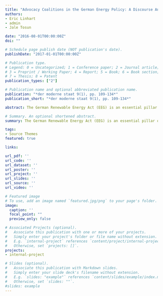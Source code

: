 ```yaml
---
title: "Advocacy Coalitions in the German Energy Policy: A Discourse Analysis of the German Renewable Energy Act Amendment 2014"
authors:
- Eric Linhart
- admin
- Jale Tosun

date: "2016-08-01T00:00:00Z"
doi: ""

# Schedule page publish date (NOT publication's date).
publishDate: "2017-01-01T00:00:00Z"

# Publication type.
# Legend: 0 = Uncategorized; 1 = Conference paper; 2 = Journal article;
# 3 = Preprint / Working Paper; 4 = Report; 5 = Book; 6 = Book section;
# 7 = Thesis; 8 = Patent
publication_types: ["2"]

# Publication name and optional abbreviated publication name.      
publication: "*der moderne staat 9(1), pp. 109-134*"
publication_short: "*der moderne staat 9(1), pp. 109-134*"

abstract: The German Renewable Energy Act (EEG) is an essential pillar of the energy transition in Germany and reveals objectives of the overall German energy policy. This article analyses the public discourse on the German Renewable Energy Act Amendment 2014. This allows us to detect which actors predominantly impact the discussion and which arguments they use. Our main findings are that (i) political parties and institutions dominate the discourse, (ii) the Act is criticized more often than it is defended, (iii) economically framed arguments occur much more often than ecological statements, (iv) in particular, the distributive effects of the amended EEG 2014 are criticized very often and that (v) the government as supporter of the reform is largely isolated and split by internal discussions on its evaluation.

# Summary. An optional shortened abstract.
summary: The German Renewable Energy Act (EEG) is an essential pillar of the energy transition in Germany and reveals objectives of the overall German energy policy. This article analyses the public discourse on the German Renewable Energy Act Amendment 2014. This allows us to detect which actors predominantly impact the discussion and which arguments they use. Our main findings are that (i) political parties and institutions dominate the discourse, (ii) the Act is criticized more often than it is defended, (iii) economically framed arguments occur much more often than ecological statements, (iv) in particular, the distributive effects of the amended EEG 2014 are criticized very often and that (v) the government as supporter of the reform is largely isolated and split by internal discussions on its evaluation.

tags:
- Source Themes
featured: true

links:

url_pdf: ''
url_code: ''
url_dataset: ''
url_poster: ''
url_project: ''
url_slides: ''
url_source: ''
url_video: ''

# Featured image   
# To use, add an image named `featured.jpg/png` to your page's folder. 
image:
  caption: ''
  focal_point: ""
  preview_only: false

# Associated Projects (optional).
#   Associate this publication with one or more of your projects.
#   Simply enter your project's folder or file name without extension.
#   E.g. `internal-project` references `content/project/internal-project/index.md`.
#   Otherwise, set `projects: []`.
projects:
- internal-project

# Slides (optional).
#   Associate this publication with Markdown slides.
#   Simply enter your slide deck's filename without extension.
#   E.g. `slides: "example"` references `content/slides/example/index.md`.
#   Otherwise, set `slides: ""`.
#slides: example
---
```


